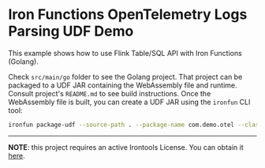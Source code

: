 # Iron Functions OpenTelemetry Logs Parsing UDF Demo

This example shows how to use Flink Table/SQL API with Iron Functions (Golang).

Check `src/main/go` folder to see the Golang project. That project can be packaged to a UDF JAR containing the
WebAssembly file and runtime. Consult project's `README.md` to see build instructions. Once the WebAssembly file is 
built, you can create a UDF JAR using the `ironfun` CLI tool:

```bash
ironfun package-udf --source-path . --package-name com.demo.otel --class-name LogParser --include-license --uber-jar
```

---

**NOTE**: this project requires an active Irontools License. You can obtain it [here](https://irontools.dev/pricing/).
